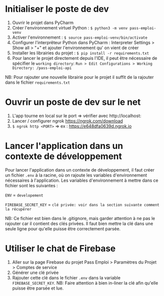 # Initialiser le poste de dev
1. Ouvrir le projet dans PyCharm
2. Créer l'environnement virtuel Python : `$ python3 -m venv pass-emploi-venv`
3. Activer l'environnement : `$ source pass-emploi-venv/bin/activate`
4. Configurer l'interprêteur Python dans PyCharm : Interpreter Settings > Show all > "+" et ajouter l'environnement qu'
   on vient de créer
5. Installer les librairies du projet : `$ pip install -r requirements.txt`
6. Pour lancer le projet directement depuis l'IDE, il peut être nécessaire de spécifier le `working directory`:
   `Run > Edit Configurations > Working Directory: /pass-emploi-api`

NB: Pour rajouter une nouvelle librairie pour le projet il suffit de la rajouter dans le fichier `requirements.txt` 

# Ouvrir un poste de dev sur le net
1. L'app tourne en local sur le port <PORT> => vérifier avec http://localhost:<PORT>
2. Lancer / configurer ngrok https://ngrok.com/download
3. `$ ngrok http <PORT>` => ex : https://e648dfa0639d.ngrok.io


# Lancer l'application dans un contexte de développement
Pour lancer l'application dans un contexte de développement, il faut créer un fichier `.env` à la racine, où on rajoute
les variables d'environnement nécessaires à l'application. Les variables d'environnement à mettre dans ce fichier sont 
les suivantes :

`ENV` = `developement`

`FIREBASE_SECRET_KEY` = `clé privée: voir dans la section suivante comment la récupérer`

NB: Ce fichier est bien dans le .gitignore, mais garder attention à ne pas le rajouter car il contient des clés privées.
Il faut bien mettre la clé dans une seule ligne pour qu'elle puisse être correctement parsée.

# Utiliser le chat de Firebase 
1. Aller sur la page Firebase du projet Pass Emploi > Paramètres du Projet > Comptes de service
2. Générer une clé privée
3. Rajouter cette clé dans le fichier `.env` dans la variable `FIREBASE_SECRET_KEY`. NB: Faire attention à bien in-liner
la clé afin qu'elle puisse être parsée et lue.
